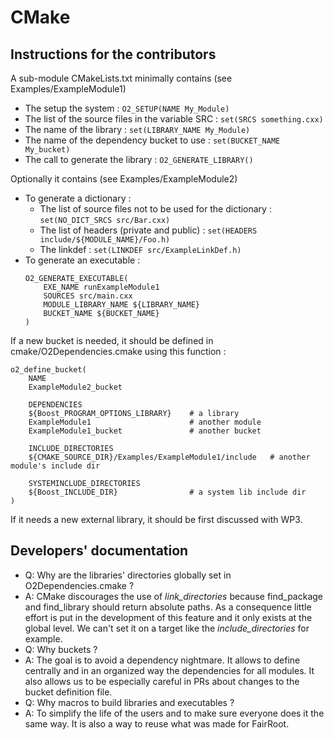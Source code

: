 CMake
=====

## Instructions for the contributors

A sub-module CMakeLists.txt minimally contains (see Examples/ExampleModule1)

* The setup the system : `O2_SETUP(NAME My_Module)`
* The list of the source files in the variable SRC : `set(SRCS something.cxx)`
* The name of the library : `set(LIBRARY_NAME My_Module)`
* The name of the dependency bucket to use : `set(BUCKET_NAME My_bucket)`
* The call to generate the library : `O2_GENERATE_LIBRARY()`

Optionally it contains (see Examples/ExampleModule2)

* To generate a dictionary :
  * The list of source files not to be used for the dictionary : `set(NO_DICT_SRCS src/Bar.cxx)`
  * The list of headers (private and public) : `set(HEADERS include/${MODULE_NAME}/Foo.h)`
  * The linkdef : `set(LINKDEF src/ExampleLinkDef.h)`
* To generate an executable :
    ```
    O2_GENERATE_EXECUTABLE(
        EXE_NAME runExampleModule1
        SOURCES src/main.cxx
        MODULE_LIBRARY_NAME ${LIBRARY_NAME}
        BUCKET_NAME ${BUCKET_NAME}
    )
    ```

If a new bucket is needed, it should be defined in cmake/O2Dependencies.cmake using this function :
```
o2_define_bucket(
    NAME
    ExampleModule2_bucket

    DEPENDENCIES
    ${Boost_PROGRAM_OPTIONS_LIBRARY}    # a library
    ExampleModule1                      # another module
    ExampleModule1_bucket               # another bucket

    INCLUDE_DIRECTORIES
    ${CMAKE_SOURCE_DIR}/Examples/ExampleModule1/include   # another module's include dir

    SYSTEMINCLUDE_DIRECTORIES
    ${Boost_INCLUDE_DIR}                # a system lib include dir
)
```

If it needs a new external library, it should be first discussed with WP3.

## Developers' documentation

* Q: Why are the libraries' directories globally set in O2Dependencies.cmake ?
 * A: CMake discourages the use of _link_directories_ because find_package and find_library
   should return absolute paths. As a consequence little effort is put in the development of this
   feature and it only exists at the global level. We can't set it on a target like the
   _include_directories_ for example.
* Q: Why buckets ?
 * A: The goal is to avoid a dependency nightmare.
 It allows to define centrally and in an organized way the dependencies for all modules.
 It also allows us to be especially careful in PRs about changes to the bucket definition file.
* Q: Why macros to build libraries and executables ?
 * A: To simplify the life of the users and to make sure everyone does it the same way. It is also a way
 to reuse what was made for FairRoot.
